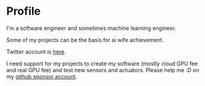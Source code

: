 # Profile
I'm a software engineer and sometimes machine learning engineer.

Some of my projects can be the basis for ai wife achievement.

Twitter account is [here](https://twitter.com/_xiongjie_).

I need support for my projects to create my software (mostly cloud GPU fee and real GPU fee) and test new sensors and actuators. Please help me :D on my [github sponsor account](https://github.com/xiong-jie-y).